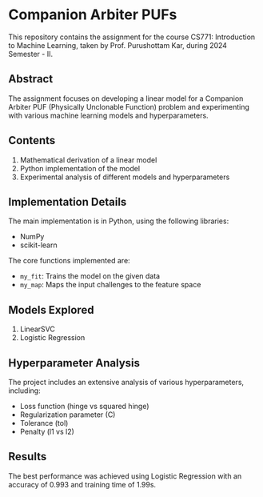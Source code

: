 # Companion Arbiter PUFs

This repository contains the assignment for the course CS771: Introduction to Machine Learning, taken by Prof. Purushottam Kar, during 2024 Semester - II. 

## Abstract

The assignment focuses on developing a linear model for a Companion Arbiter PUF (Physically Unclonable Function) problem and experimenting with various machine learning models and hyperparameters.

## Contents

1. Mathematical derivation of a linear model
2. Python implementation of the model
3. Experimental analysis of different models and hyperparameters

## Implementation Details

The main implementation is in Python, using the following libraries:
- NumPy
- scikit-learn

The core functions implemented are:
- `my_fit`: Trains the model on the given data
- `my_map`: Maps the input challenges to the feature space

## Models Explored

1. LinearSVC
2. Logistic Regression

## Hyperparameter Analysis

The project includes an extensive analysis of various hyperparameters, including:
- Loss function (hinge vs squared hinge)
- Regularization parameter (C)
- Tolerance (tol)
- Penalty (l1 vs l2)

## Results

The best performance was achieved using Logistic Regression with an accuracy of 0.993 and training time of 1.99s.